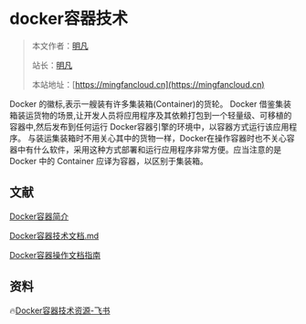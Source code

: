 # docker容器技术

> 本文作者：[明凡]()
>
> 站长：[明凡]()
>
> 本站地址：[https://mingfancloud.cn](https://mingfancloud.cn)

Docker 的徽标,表示一艘装有许多集装箱(Container)的货轮。
Docker 借鉴集装箱装运货物的场景,让开发人员将应用程序及其依赖打包到一个轻量级、可移植的容器中,然后发布到任何运行 Docker容器引擎的环境中，以容器方式运行该应用程序。
与装运集装箱时不用关心其中的货物一样，Docker在操作容器时也不关心容器中有什么软件，采用这种方式部署和运行应用程序非常方便。应当注意的是Docker 中的 Container 应译为容器，以区别于集装箱。

## 文献

[Docker容器简介](Docker容器简介.md)

[Docker容器技术文档.md](Docker容器技术文档.md)

[Docker容器操作文档指南](Docker容器操作文档指南.md)

## 资料

🔥[Docker容器技术资源-飞书](https://q1h6kdpo24v.feishu.cn/drive/folder/M8ZkfNLXOlMequdTdQeclnnCn9g)



